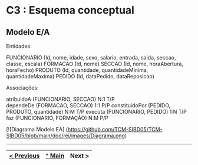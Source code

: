 # C3 : Esquema conceptual

## Modelo E/A
Entidades:

FUNCIONARIO (Id, nome, idade, sexo, salario, entrada, saida, seccao, classe, escala)
FORMACAO (Id, nome)
SECCAO (Id, nome, horaAbertura, horaFecho)
PRODUTO (Id, quantidade, quantidadeMinima, quantidadeMaxima)
PEDIDO (Id, dataPedido, dataReposicao)

Associações:

atribuidoA (FUNCIONARIO, SECCAO)   N:1   T/P                       
dependeDe (FORMACAO, SECCAO)   1:1   P/P
constituidoPor (PEDIDO, PRODUTO, quantidade)   N:M   T/P
executa (FUNCIONARIO, PEDIDO)   1:N   T/P
faz (FUNCIONARIO, FORMAÇÃO)   N:M   P/P


[![Diagrama Modelo EA] (https://github.com/TCM-SIBD05/TCM-SIBD05/blob/main/doc/rei/images/Diagrama.png)


---
[< Previous](rei02.md) | [^ Main](https://github.com/TCM-SIBD05/TCM-SIBD05) | Next >
:--- | :---: | ---: 
